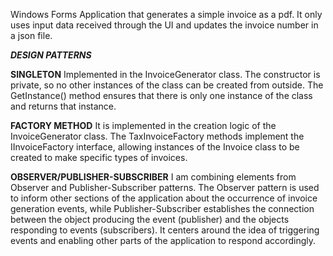 Windows Forms Application that generates a simple invoice as a pdf.
It only uses input data received through the UI and updates the invoice number in a json file.

***DESIGN PATTERNS***

**SINGLETON**
Implemented in the InvoiceGenerator class. The constructor is private, so no other instances of the class can be created from outside.
The GetInstance() method ensures that there is only one instance of the class and returns that instance.

**FACTORY METHOD**
It is implemented in the creation logic of the InvoiceGenerator class. The TaxInvoiceFactory methods implement the IInvoiceFactory interface, allowing instances of the Invoice class to be created to make specific types of invoices.

**OBSERVER/PUBLISHER-SUBSCRIBER**
I am combining elements from Observer and Publisher-Subscriber patterns. The Observer pattern is used to inform other sections of the application about the occurrence of invoice generation events, while Publisher-Subscriber establishes the connection between the object producing the event (publisher) and the objects responding to events (subscribers).
It centers around the idea of triggering events and enabling other parts of the application to respond accordingly.

